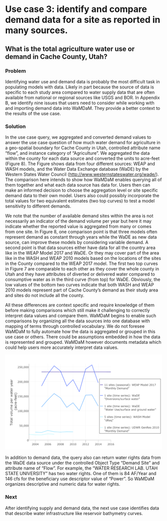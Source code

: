 # Use case 3: identify and compare demand data for a site as reported in many sources.   
## What is the total agriculture water use or demand in Cache County, Utah?   

### Problem  
Identifying water use and demand data is probably the most difficult task in populating models with data. Likely in part because the source of data is specific to each study area compared to water supply data that are often available from national or regional sources like USGS and BOR. In Appendix B, we identify nine issues that users need to consider while working with and importing demand data into WaMDaM. They provide a better context to the results of the use case.  

### Solution   
In the use case query, we aggregated and converted demand values to answer the use case question of how much water demand for agriculture in a geo-spatial boundary for Cache County in Utah, controlled attribute name “flow”, and instance category of “Agriculture”. We aggregated the data within the county for each data source and converted the units to acre-feet (Figure 8). The Figure shows data from four different sources: WEAP and WASH models, and the Water Data Exchange database (WaDE) by the Western States Water Council (http://www.westernstateswater.org/wade/). The comparison here intends to show how WaMDaM enables querying all of them together and what each data source has data for. Users then can make an informed decision to choose the aggregation level or site specific demand data to their own model. Users also could possibly incorporate the total values for two equivalent estimates (two top curves) to test a model sensitivity to different demands.   


We note that the number of available demand sites within the area is not necessarily an indicator of the demand volume per year but here it may indicate whether the reported value is aggregated from many or comes from one site. In Figure 8, one comparison point is that three models often represent demand as constant through years while the WaDE as new data source, can improve these models by considering variable demand. A second point is that data sources either have data for all the country area like in the WEAP Model 2017 and WaDE. Or they may cover part of the area like in the WASH and WEAP 2010 models based on the locations of the sites in the County compared to the WEAP 2017 model. The first two top curves in Figure 7 are comparable to each other as they cover the whole county in Utah and they have attributes of diverted or delivered water compared to consumptive water as in the third curve (from top) for WaDE. Obviously, the low values of the bottom two curves indicate that both WASH and WEAP 2010 models represent part of Cache County’s demand as their study area and sites do not include all the county.  

All these differences are context specific and require knowledge of them before making comparisons which still make it challenging to correctly interpret data values and compare them. WaMDaM begins to enable such comparisons by organizing all the data sources into one database with mapping of terms through controlled vocabulary. We do not foresee WaMDaM to fully automate how the data is aggregated or grouped in this use case or others. There could be assumptions embedded in how the data is represented and grouped. WaMDaM however documents metadata which could help users more accurately interpret data values. 

![](https://github.com/WamdamProject/WaMDaM_UseCases/blob/master/UseCases_files/8Figures_jpg/UseCase3.png)

In addition to demand data, the query also can return water rights data from the WaDE data source under the controlled Object Type “Demand Site” and attribute name of “Flow”. For example, the “WATER RESEARCH LAB. UTAH STATE UNIVERSITY” has two water rights. One of them is 84 AF/Year and 146 cfs for the beneficiary use descriptor value of “Power”. So WaMDaM organizes descriptive and numeric data for water rights.

### Next  
After identifying supply and demand data, the next use case identifies data that describe water infrastructure like reservoir bathymetry curves.      




